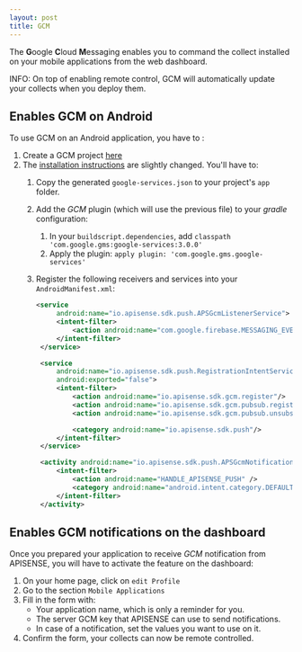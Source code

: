 ```yaml
---
layout: post
title: GCM
---
```


The **G**oogle **C**loud **M**essaging enables you to command the collect installed on your mobile applications from the web dashboard.


<div class="alert alert-info" role="alert">
     INFO: On top of enabling remote control, GCM will automatically update your collects when you deploy them.
</div>


## Enables GCM on Android

To use GCM on an Android application, you have to :

 1. Create a GCM project [here](https://developers.google.com/mobile/add)
 2. The [installation instructions](https://firebase.google.com/docs/cloud-messaging/) are slightly changed. You'll have to:
    1. Copy the generated `google-services.json` to your project's `app` folder.
    2. Add the _GCM_ plugin (which will use the previous file) to your _gradle_ configuration:
       1. In your `buildscript.dependencies`, add `classpath 'com.google.gms:google-services:3.0.0'`
       2. Apply the plugin: `apply plugin: 'com.google.gms.google-services'`
    3. Register the following receivers and services into your `AndroidManifest.xml`:

       ~~~ xml
       <service
            android:name="io.apisense.sdk.push.APSGcmListenerService">
            <intent-filter>
                <action android:name="com.google.firebase.MESSAGING_EVENT" />
            </intent-filter>
        </service>

        <service
            android:name="io.apisense.sdk.push.RegistrationIntentService"
            android:exported="false">
            <intent-filter>
                <action android:name="io.apisense.sdk.gcm.register"/>
                <action android:name="io.apisense.sdk.gcm.pubsub.register"/>
                <action android:name="io.apisense.sdk.gcm.pubsub.unsubscribe"/>

                <category android:name="io.apisense.sdk.push"/>
            </intent-filter>
        </service>

        <activity android:name="io.apisense.sdk.push.APSGcmNotificationHandlerActivity">
            <intent-filter>
                <action android:name="HANDLE_APISENSE_PUSH" />
                <category android:name="android.intent.category.DEFAULT" />
            </intent-filter>
        </activity>
       ~~~

## Enables GCM notifications on the dashboard

Once you prepared your application to receive _GCM_ notification from APISENSE,
you will have to activate the feature on the dashboard:

1. On your home page, click on `edit Profile`
2. Go to the section `Mobile Applications`
3. Fill in the form with:
    - Your application name, which is only a reminder for you.
    - The server GCM key that APISENSE can use to send notifications.
    - In case of a notification, set the values you want to use on it.
4. Confirm the form, your collects can now be remote controlled.
